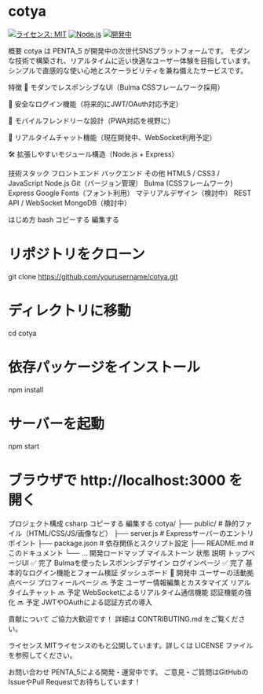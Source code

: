 # cotya

[![ライセンス: MIT](https://img.shields.io/badge/License-MIT-blue.svg)](LICENSE)
[![Node.js](https://img.shields.io/badge/Node.js-%3E=18.0.0-brightgreen.svg)](https://nodejs.org/)
[![開発中](https://img.shields.io/badge/Status-開発中-orange)](#)


概要
cotya は PENTA_5 が開発中の次世代SNSプラットフォームです。
モダンな技術で構築され、リアルタイムに近い快適なユーザー体験を目指しています。
シンプルで直感的な使い心地とスケーラビリティを兼ね備えたサービスです。

特徴
🚀 モダンでレスポンシブなUI（Bulma CSSフレームワーク採用）

🔐 安全なログイン機能（将来的にJWT/OAuth対応予定）

📱 モバイルフレンドリーな設計（PWA対応を視野に）

💬 リアルタイムチャット機能（現在開発中、WebSocket利用予定）

🛠️ 拡張しやすいモジュール構造（Node.js + Express）

技術スタック
フロントエンド	バックエンド	その他
HTML5 / CSS3 / JavaScript	Node.js	Git（バージョン管理）
Bulma (CSSフレームワーク)	Express	Google Fonts（フォント利用）
マテリアルデザイン（検討中）	REST API / WebSocket	MongoDB（検討中）

はじめ方
bash
コピーする
編集する
# リポジトリをクローン
git clone https://github.com/yourusername/cotya.git

# ディレクトリに移動
cd cotya

# 依存パッケージをインストール
npm install

# サーバーを起動
npm start

# ブラウザで http://localhost:3000 を開く
プロジェクト構成
csharp
コピーする
編集する
cotya/
├── public/               # 静的ファイル（HTML/CSS/JS/画像など）
├── server.js             # Expressサーバーのエントリポイント
├── package.json          # 依存関係とスクリプト設定
├── README.md             # このドキュメント
└── ...
開発ロードマップ
マイルストーン	状態	説明
トップページUI	✅ 完了	Bulmaを使ったレスポンシブデザイン
ログインページ	✅ 完了	基本的なログイン機能とフォーム検証
ダッシュボード	🔄 開発中	ユーザーの活動拠点ページ
プロフィールページ	🔜 予定	ユーザー情報編集とカスタマイズ
リアルタイムチャット	🔜 予定	WebSocketによるリアルタイム通信機能
認証機能の強化	🔜 予定	JWTやOAuthによる認証方式の導入

貢献について
ご協力大歓迎です！
詳細は CONTRIBUTING.md をご覧ください。

ライセンス
MITライセンスのもと公開しています。詳しくは LICENSE ファイルを参照してください。

お問い合わせ
PENTA_5による開発・運営中です。
ご意見・ご質問はGitHubのIssueやPull Requestでお待ちしています！
